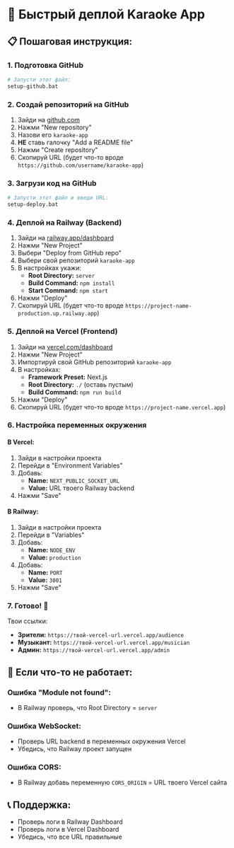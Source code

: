 # 🚀 Быстрый деплой Karaoke App

## 📋 Пошаговая инструкция:

### 1. Подготовка GitHub
```bash
# Запусти этот файл:
setup-github.bat
```

### 2. Создай репозиторий на GitHub
1. Зайди на [github.com](https://github.com)
2. Нажми "New repository"
3. Назови его `karaoke-app`
4. **НЕ** ставь галочку "Add a README file"
5. Нажми "Create repository"
6. Скопируй URL (будет что-то вроде `https://github.com/username/karaoke-app`)

### 3. Загрузи код на GitHub
```bash
# Запусти этот файл и введи URL:
setup-deploy.bat
```

### 4. Деплой на Railway (Backend)
1. Зайди на [railway.app/dashboard](https://railway.app/dashboard)
2. Нажми "New Project"
3. Выбери "Deploy from GitHub repo"
4. Выбери свой репозиторий `karaoke-app`
5. В настройках укажи:
   - **Root Directory:** `server`
   - **Build Command:** `npm install`
   - **Start Command:** `npm start`
6. Нажми "Deploy"
7. Скопируй URL (будет что-то вроде `https://project-name-production.up.railway.app`)

### 5. Деплой на Vercel (Frontend)
1. Зайди на [vercel.com/dashboard](https://vercel.com/dashboard)
2. Нажми "New Project"
3. Импортируй свой GitHub репозиторий `karaoke-app`
4. В настройках:
   - **Framework Preset:** Next.js
   - **Root Directory:** `./` (оставь пустым)
   - **Build Command:** `npm run build`
5. Нажми "Deploy"
6. Скопируй URL (будет что-то вроде `https://project-name.vercel.app`)

### 6. Настройка переменных окружения

#### В Vercel:
1. Зайди в настройки проекта
2. Перейди в "Environment Variables"
3. Добавь:
   - **Name:** `NEXT_PUBLIC_SOCKET_URL`
   - **Value:** URL твоего Railway backend
4. Нажми "Save"

#### В Railway:
1. Зайди в настройки проекта
2. Перейди в "Variables"
3. Добавь:
   - **Name:** `NODE_ENV`
   - **Value:** `production`
4. Добавь:
   - **Name:** `PORT`
   - **Value:** `3001`
5. Нажми "Save"

### 7. Готово! 🎉

Твои ссылки:
- **Зрители:** `https://твой-vercel-url.vercel.app/audience`
- **Музыкант:** `https://твой-vercel-url.vercel.app/musician`
- **Админ:** `https://твой-vercel-url.vercel.app/admin`

## 🔧 Если что-то не работает:

### Ошибка "Module not found":
- В Railway проверь, что Root Directory = `server`

### Ошибка WebSocket:
- Проверь URL backend в переменных окружения Vercel
- Убедись, что Railway проект запущен

### Ошибка CORS:
- В Railway добавь переменную `CORS_ORIGIN` = URL твоего Vercel сайта

## 📞 Поддержка:
- Проверь логи в Railway Dashboard
- Проверь логи в Vercel Dashboard
- Убедись, что все URL правильные 